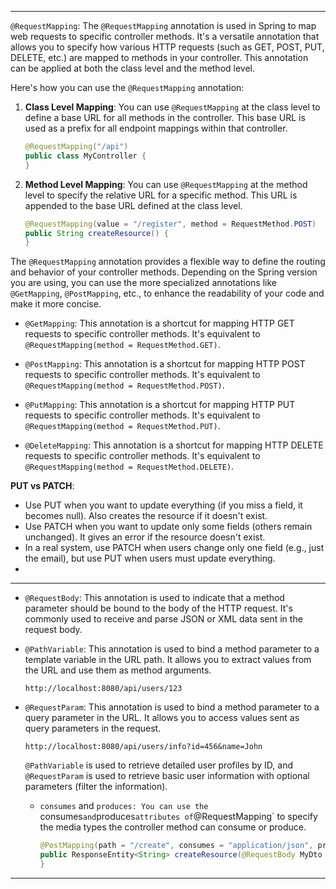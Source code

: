 
---

`@RequestMapping`:
The `@RequestMapping` annotation is used in Spring to map web requests to specific controller methods. It's a versatile annotation that allows you to specify how various HTTP requests (such as GET, POST, PUT, DELETE, etc.) are mapped to methods in your controller. This annotation can be applied at both the class level and the method level.

Here's how you can use the `@RequestMapping` annotation:

1. **Class Level Mapping**: You can use `@RequestMapping` at the class level to define a base URL for all methods in the controller. This base URL is used as a prefix for all endpoint mappings within that controller.

    ```java
    @RequestMapping("/api")
    public class MyController {
    }
    ```

2. **Method Level Mapping**: You can use `@RequestMapping` at the method level to specify the relative URL for a specific method. This URL is appended to the base URL defined at the class level.

    ```java
    @RequestMapping(value = "/register", method = RequestMethod.POST)
    public String createResource() {
    }
    ```

The `@RequestMapping` annotation provides a flexible way to define the routing and behavior of your controller methods. Depending on the Spring version you are using, you can use the more specialized annotations like `@GetMapping`, `@PostMapping`, etc., to enhance the readability of your code and make it more concise.

- `@GetMapping`: This annotation is a shortcut for mapping HTTP GET requests to specific controller methods. It's equivalent to `@RequestMapping(method = RequestMethod.GET)`.

- `@PostMapping`: This annotation is a shortcut for mapping HTTP POST requests to specific controller methods. It's equivalent to `@RequestMapping(method = RequestMethod.POST)`.

- `@PutMapping`: This annotation is a shortcut for mapping HTTP PUT requests to specific controller methods. It's equivalent to `@RequestMapping(method = RequestMethod.PUT)`.

- `@DeleteMapping`: This annotation is a shortcut for mapping HTTP DELETE requests to specific controller methods. It's equivalent to `@RequestMapping(method = RequestMethod.DELETE)`.

**PUT vs PATCH**:

- Use PUT when you want to update everything (if you miss a field, it becomes null).  Also creates the resource if it doesn't exist.
- Use PATCH when you want to update only some fields (others remain unchanged). It gives an error if the resource doesn't exist.
- In a real system, use PATCH when users change only one field (e.g., just the email), but use PUT when users must update everything.
- 
---

- `@RequestBody`: This annotation is used to indicate that a method parameter should be bound to the body of the HTTP request. It's commonly used to receive and parse JSON or XML data sent in the request body.

- `@PathVariable`: This annotation is used to bind a method parameter to a template variable in the URL path. It allows you to extract values from the URL and use them as method arguments.

    ```
    http://localhost:8080/api/users/123
    ```

- `@RequestParam`: This annotation is used to bind a method parameter to a query parameter in the URL. It allows you to access values sent as query parameters in the request.

    ```
    http://localhost:8080/api/users/info?id=456&name=John
    ```

   `@PathVariable` is used to retrieve detailed user profiles by ID, and `@RequestParam` is used to retrieve basic user information with optional parameters (filter the information).

  - `consumes` and `produces: You can use the `consumes` and `produces` attributes of `@RequestMapping` to specify the media types the controller method can consume or produce.

    ```java
    @PostMapping(path = "/create", consumes = "application/json", produces = "application/json")
    public ResponseEntity<String> createResource(@RequestBody MyDto dto) {
    }
    ```

---